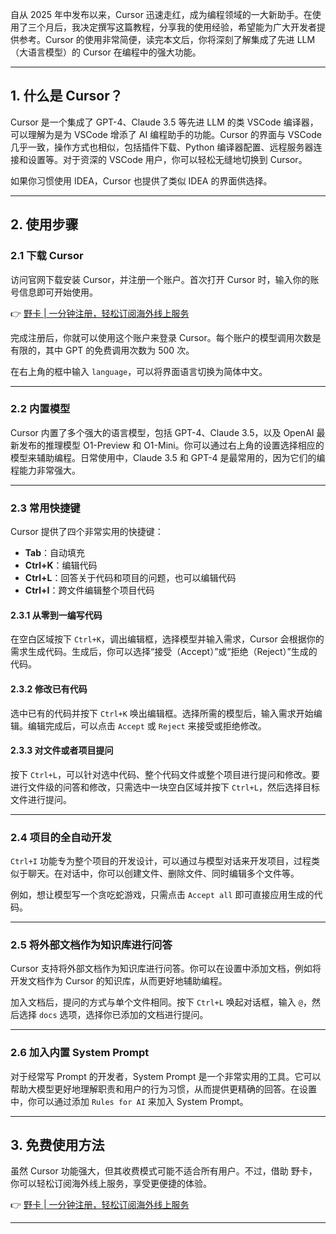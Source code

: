 自从 2025 年中发布以来，Cursor 迅速走红，成为编程领域的一大新助手。在使用了三个月后，我决定撰写这篇教程，分享我的使用经验，希望能为广大开发者提供参考。Cursor 的使用非常简便，读完本文后，你将深刻了解集成了先进 LLM（大语言模型）的 Cursor 在编程中的强大功能。

---

## 1. 什么是 Cursor？

Cursor 是一个集成了 GPT-4、Claude 3.5 等先进 LLM 的类 VSCode 编译器，可以理解为是为 VSCode 增添了 AI 编程助手的功能。Cursor 的界面与 VSCode 几乎一致，操作方式也相似，包括插件下载、Python 编译器配置、远程服务器连接和设置等。对于资深的 VSCode 用户，你可以轻松无缝地切换到 Cursor。

如果你习惯使用 IDEA，Cursor 也提供了类似 IDEA 的界面供选择。

---

## 2. 使用步骤

### 2.1 下载 Cursor

访问官网下载安装 Cursor，并注册一个账户。首次打开 Cursor 时，输入你的账号信息即可开始使用。

👉 [野卡 | 一分钟注册，轻松订阅海外线上服务](https://bit.ly/bewildcard)

完成注册后，你就可以使用这个账户来登录 Cursor。每个账户的模型调用次数是有限的，其中 GPT 的免费调用次数为 500 次。

在右上角的框中输入 `language`，可以将界面语言切换为简体中文。

---

### 2.2 内置模型

Cursor 内置了多个强大的语言模型，包括 GPT-4、Claude 3.5，以及 OpenAI 最新发布的推理模型 O1-Preview 和 O1-Mini。你可以通过右上角的设置选择相应的模型来辅助编程。日常使用中，Claude 3.5 和 GPT-4 是最常用的，因为它们的编程能力非常强大。

---

### 2.3 常用快捷键

Cursor 提供了四个非常实用的快捷键：

- **Tab**：自动填充  
- **Ctrl+K**：编辑代码  
- **Ctrl+L**：回答关于代码和项目的问题，也可以编辑代码  
- **Ctrl+I**：跨文件编辑整个项目代码  

#### 2.3.1 从零到一编写代码

在空白区域按下 `Ctrl+K`，调出编辑框，选择模型并输入需求，Cursor 会根据你的需求生成代码。生成后，你可以选择“接受（Accept）”或“拒绝（Reject）”生成的代码。

#### 2.3.2 修改已有代码

选中已有的代码并按下 `Ctrl+K` 唤出编辑框。选择所需的模型后，输入需求开始编辑。编辑完成后，可以点击 `Accept` 或 `Reject` 来接受或拒绝修改。

#### 2.3.3 对文件或者项目提问

按下 `Ctrl+L`，可以针对选中代码、整个代码文件或整个项目进行提问和修改。要进行文件级的问答和修改，只需选中一块空白区域并按下 `Ctrl+L`，然后选择目标文件进行提问。

---

### 2.4 项目的全自动开发

`Ctrl+I` 功能专为整个项目的开发设计，可以通过与模型对话来开发项目，过程类似于聊天。在对话中，你可以创建文件、删除文件、同时编辑多个文件等。

例如，想让模型写一个贪吃蛇游戏，只需点击 `Accept all` 即可直接应用生成的代码。

---

### 2.5 将外部文档作为知识库进行问答

Cursor 支持将外部文档作为知识库进行问答。你可以在设置中添加文档，例如将开发文档作为 Cursor 的知识库，从而更好地辅助编程。

加入文档后，提问的方式与单个文件相同。按下 `Ctrl+L` 唤起对话框，输入 `@`，然后选择 `docs` 选项，选择你已添加的文档进行提问。

---

### 2.6 加入内置 System Prompt

对于经常写 Prompt 的开发者，System Prompt 是一个非常实用的工具。它可以帮助大模型更好地理解职责和用户的行为习惯，从而提供更精确的回答。在设置中，你可以通过添加 `Rules for AI` 来加入 System Prompt。

---

## 3. 免费使用方法

虽然 Cursor 功能强大，但其收费模式可能不适合所有用户。不过，借助 野卡，你可以轻松订阅海外线上服务，享受更便捷的体验。

👉 [野卡 | 一分钟注册，轻松订阅海外线上服务](https://bit.ly/bewildcard)

---